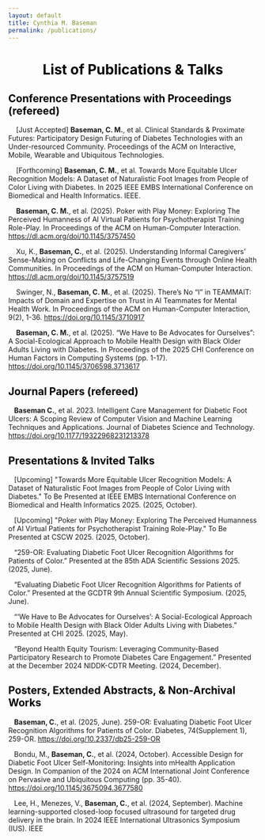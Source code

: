 ```yaml
---
layout: default
title: Cynthia M. Baseman
permalink: /publications/
---
```


<h1 style="text-align: center; color:black;"> List of Publications & Talks</h1>


<h2 style="color:black;"> <strong>Conference Presentations with Proceedings (refereed)</strong> </h2>

&nbsp;&nbsp;&nbsp; [Just Accepted] **Baseman, C. M.**, et al. Clinical Standards & Proximate Futures: Participatory Design Futuring of Diabetes Technologies with an Under-resourced Community. Proceedings of the ACM on Interactive, Mobile, Wearable and Ubiquitous Technologies.

&nbsp;&nbsp;&nbsp; [Forthcoming] **Baseman, C. M.**, et al. Towards More Equitable Ulcer Recognition Models: A Dataset of Naturalistic Foot Images from People of Color Living with Diabetes. In 2025 IEEE EMBS International Conference on Biomedical and Health Informatics. IEEE. 

&nbsp;&nbsp;&nbsp; **Baseman, C. M.**, et al. (2025). Poker with Play Money: Exploring The Perceived Humanness of AI Virtual Patients for Psychotherapist Training Role-Play. In Proceedings of the ACM on Human-Computer Interaction. <a href= "https://dl.acm.org/doi/10.1145/3757450">https://dl.acm.org/doi/10.1145/3757450</a> 

&nbsp;&nbsp;&nbsp; Xu, K., **Baseman, C.**, et al. (2025). Understanding Informal Caregivers’ Sense-Making on Conflicts and Life-Changing Events through Online Health Communities. In Proceedings of the ACM on Human-Computer Interaction. <a href= "https://dl.acm.org/doi/10.1145/3757519">https://dl.acm.org/doi/10.1145/3757519</a> 

&nbsp;&nbsp;&nbsp; Swinger, N., **Baseman, C. M.**, et al. (2025). There’s No “I” in TEAMMAIT: Impacts of Domain and Expertise on Trust in AI Teammates for Mental Health Work. In Proceedings of the ACM on Human-Computer Interaction, 9(2), 1-36. <a href= "https://doi.org/10.1145/3710917">https://doi.org/10.1145/3710917</a> 

&nbsp;&nbsp;&nbsp; **Baseman, C. M.**, et al. (2025). “We Have to Be Advocates for Ourselves”: A Social-Ecological Approach to Mobile Health Design with Black Older Adults Living with Diabetes. In Proceedings of the 2025 CHI Conference on Human Factors in Computing Systems (pp. 1-17). <a href= "https://doi.org/10.1145/3706598.3713617">https://doi.org/10.1145/3706598.3713617</a> 

<h2 style="color:black;"> <strong>Journal Papers (refereed)</strong> </h2>

&nbsp;&nbsp;&nbsp;**Baseman C.**, et al. 2023. Intelligent Care Management for Diabetic Foot Ulcers: A Scoping Review of Computer Vision and Machine Learning Techniques and Applications. Journal of Diabetes Science and Technology. <a href= "https://doi.org/10.1177/19322968231213378">https://doi.org/10.1177/19322968231213378</a> 

<h2 style="color:black;"> <strong>Presentations & Invited Talks</strong> </h2>

&nbsp;&nbsp;&nbsp;[Upcoming] "Towards More Equitable Ulcer Recognition Models: A Dataset of Naturalistic Foot Images from People of Color Living with Diabetes." To Be Presented at IEEE EMBS International Conference on Biomedical and Health Informatics 2025. (2025, October). 

&nbsp;&nbsp;&nbsp;[Upcoming] "Poker with Play Money: Exploring The Perceived Humanness of AI Virtual Patients for Psychotherapist Training Role-Play." To Be Presented at CSCW 2025. (2025, October). 

&nbsp;&nbsp;&nbsp;“259-OR: Evaluating Diabetic Foot Ulcer Recognition Algorithms for Patients of Color.” Presented at the 85th ADA Scientific Sessions 2025. (2025, June).

&nbsp;&nbsp;&nbsp;“Evaluating Diabetic Foot Ulcer Recognition Algorithms for Patients of Color.” Presented at the GCDTR 9th Annual Scientific Symposium. (2025, June).

&nbsp;&nbsp;&nbsp;“‘We Have to Be Advocates for Ourselves’: A Social-Ecological Approach to Mobile Health Design with Black Older Adults Living with Diabetes.” Presented at CHI 2025. (2025, May).

&nbsp;&nbsp;&nbsp;“Beyond Health Equity Tourism: Leveraging Community-Based Participatory Research to Promote Diabetes Care Engagement.” Presented at the December 2024 NIDDK-CDTR Meeting. (2024, December).

<h2 style="color:black;"> <strong>Posters, Extended Abstracts, & Non-Archival Works</strong></h2>

&nbsp;&nbsp;&nbsp;**Baseman, C.**, et al. (2025, June). 259-OR: Evaluating Diabetic Foot Ulcer Recognition Algorithms for Patients of Color. Diabetes, 74(Supplement 1), 259-OR. <a href= "https://doi.org/10.2337/db25-259-OR">https://doi.org/10.2337/db25-259-OR</a> 

&nbsp;&nbsp;&nbsp;Bondu, M., **Baseman, C.**, et al. (2024, October). Accessible Design for Diabetic Foot Ulcer Self-Monitoring: Insights into mHealth Application Design. In Companion of the 2024 on ACM International Joint Conference on Pervasive and Ubiquitous Computing (pp. 35-40). <a href= "https://doi.org/10.1145/3675094.3677580">https://doi.org/10.1145/3675094.3677580</a> 

&nbsp;&nbsp;&nbsp;Lee, H., Menezes, V., **Baseman, C.**, et al. (2024, September). Machine learning-supported closed-loop focused ultrasound for targeted drug delivery in the brain. In 2024 IEEE International Ultrasonics Symposium (IUS). IEEE





